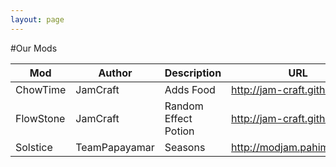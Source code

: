 ```yaml
---
layout: page
---
```

#Our Mods

| Mod       | Author        | Description          | URL                         |
|-----------|---------------|----------------------|-----------------------------|
| ChowTime  | JamCraft      | Adds Food            | http://jam-craft.github.io/ |
| FlowStone | JamCraft      | Random Effect Potion | http://jam-craft.github.io/ |
| Solstice  | TeamPapayamar | Seasons              | http://modjam.pahimar.com/  |